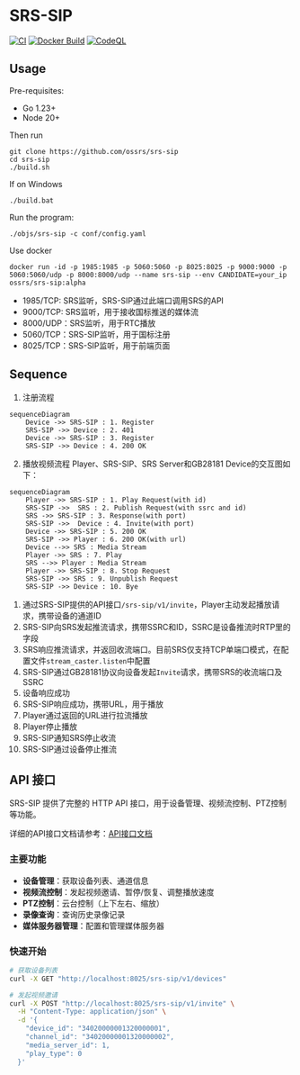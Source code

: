 # SRS-SIP

[![CI](https://github.com/ossrs/srs-sip/actions/workflows/ci.yml/badge.svg)](https://github.com/ossrs/srs-sip/actions/workflows/ci.yml)
[![Docker Build](https://github.com/ossrs/srs-sip/actions/workflows/docker.yml/badge.svg)](https://github.com/ossrs/srs-sip/actions/workflows/docker.yml)
[![CodeQL](https://github.com/ossrs/srs-sip/actions/workflows/codeql.yml/badge.svg)](https://github.com/ossrs/srs-sip/actions/workflows/codeql.yml)

## Usage

Pre-requisites:
- Go 1.23+
- Node 20+

Then run
```
git clone https://github.com/ossrs/srs-sip
cd srs-sip
./build.sh
```

If on Windows
```
./build.bat
```

Run the program:

```
./objs/srs-sip -c conf/config.yaml
```

Use docker
```
docker run -id -p 1985:1985 -p 5060:5060 -p 8025:8025 -p 9000:9000 -p 5060:5060/udp -p 8000:8000/udp --name srs-sip --env CANDIDATE=your_ip ossrs/srs-sip:alpha
```

 - 1985/TCP: SRS监听，SRS-SIP通过此端口调用SRS的API
 - 9000/TCP: SRS监听，用于接收国标推送的媒体流
 - 8000/UDP：SRS监听，用于RTC播放
 - 5060/TCP：SRS-SIP监听，用于国标注册
 - 8025/TCP：SRS-SIP监听，用于前端页面

## Sequence

1. 注册流程
```mermaid
sequenceDiagram
    Device ->> SRS-SIP : 1. Register
    SRS-SIP ->> Device : 2. 401
    Device ->> SRS-SIP : 3. Register
    SRS-SIP ->> Device : 4. 200 OK
```

2. 播放视频流程
Player、SRS-SIP、SRS Server和GB28181 Device的交互图如下：

```mermaid
sequenceDiagram
    Player ->> SRS-SIP : 1. Play Request(with id)
    SRS-SIP ->>  SRS : 2. Publish Request(with ssrc and id)
    SRS ->> SRS-SIP : 3. Response(with port)
    SRS-SIP ->>  Device : 4. Invite(with port)
    Device ->> SRS-SIP : 5. 200 OK
    SRS-SIP ->> Player : 6. 200 OK(with url)
    Device -->> SRS : Media Stream
    Player ->> SRS : 7. Play
    SRS -->> Player : Media Stream
    Player ->> SRS-SIP : 8. Stop Request
    SRS-SIP ->> SRS : 9. Unpublish Request
    SRS-SIP ->> Device : 10. Bye
```

1. 通过SRS-SIP提供的API接口`/srs-sip/v1/invite`，Player主动发起播放请求，携带设备的通道ID
2. SRS-SIP向SRS发起推流请求，携带SSRC和ID，SSRC是设备推流时RTP里的字段
3. SRS响应推流请求，并返回收流端口。目前SRS仅支持TCP单端口模式，在配置文件`stream_caster.listen`中配置
4. SRS-SIP通过GB28181协议向设备发起`Invite`请求，携带SRS的收流端口及SSRC
5. 设备响应成功
6. SRS-SIP响应成功，携带URL，用于播放
7. Player通过返回的URL进行拉流播放
8. Player停止播放
9. SRS-SIP通知SRS停止收流
10. SRS-SIP通过设备停止推流


## API 接口

SRS-SIP 提供了完整的 HTTP API 接口，用于设备管理、视频流控制、PTZ控制等功能。

详细的API接口文档请参考：[API接口文档](doc/API.md)

### 主要功能

- **设备管理**：获取设备列表、通道信息
- **视频流控制**：发起视频邀请、暂停/恢复、调整播放速度
- **PTZ控制**：云台控制（上下左右、缩放）
- **录像查询**：查询历史录像记录
- **媒体服务器管理**：配置和管理媒体服务器

### 快速开始

```bash
# 获取设备列表
curl -X GET "http://localhost:8025/srs-sip/v1/devices"

# 发起视频邀请
curl -X POST "http://localhost:8025/srs-sip/v1/invite" \
  -H "Content-Type: application/json" \
  -d '{
    "device_id": "34020000001320000001",
    "channel_id": "34020000001320000002",
    "media_server_id": 1,
    "play_type": 0
  }'
```

